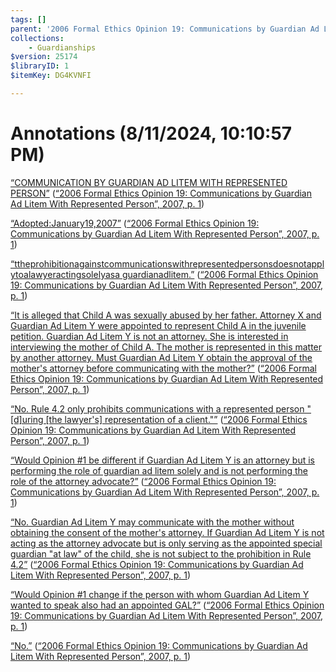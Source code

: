 ```yaml
---
tags: []
parent: '2006 Formal Ethics Opinion 19: Communications by Guardian Ad Litem With Represented Person'
collections:
    - Guardianships
$version: 25174
$libraryID: 1
$itemKey: DG4KVNFI

---
```

# Annotations (8/11/2024, 10:10:57 PM)

<span class="highlight" data-annotation="%7B%22attachmentURI%22%3A%22http%3A%2F%2Fzotero.org%2Fusers%2F21885%2Fitems%2FVML4M74Q%22%2C%22annotationKey%22%3A%22G53UZKV2%22%2C%22color%22%3A%22%23fced8c%22%2C%22pageLabel%22%3A%221%22%2C%22position%22%3A%7B%22pageIndex%22%3A0%2C%22rects%22%3A%5B%5B40.493%2C640.167%2C540.458%2C658.647%5D%2C%5B41.351%2C616.917%2C102.896%2C635.397%5D%5D%7D%2C%22citationItem%22%3A%7B%22uris%22%3A%5B%22http%3A%2F%2Fzotero.org%2Fusers%2F21885%2Fitems%2F47AY46FW%22%5D%2C%22locator%22%3A%221%22%7D%7D" ztype="zhighlight"><a href="zotero://open-pdf/library/items/VML4M74Q?page=1&#x26;annotation=G53UZKV2">“COMMUNICATION BY GUARDIAN AD LITEM WITH REPRESENTED PERSON”</a></span> <span class="citation" data-citation="%7B%22citationItems%22%3A%5B%7B%22uris%22%3A%5B%22http%3A%2F%2Fzotero.org%2Fusers%2F21885%2Fitems%2F47AY46FW%22%5D%2C%22locator%22%3A%221%22%7D%5D%2C%22properties%22%3A%7B%7D%7D" ztype="zcitation">(<span class="citation-item"><a href="zotero://select/library/items/47AY46FW"><a href="zotero://select/library/items/47AY46FW">“2006 Formal Ethics Opinion 19: Communications by Guardian Ad Litem With Represented Person”, 2007, p. 1</a></a></span>)</span>

<span class="highlight" data-annotation="%7B%22attachmentURI%22%3A%22http%3A%2F%2Fzotero.org%2Fusers%2F21885%2Fitems%2FVML4M74Q%22%2C%22annotationKey%22%3A%22I8PYQCNV%22%2C%22color%22%3A%22%23fced8c%22%2C%22pageLabel%22%3A%221%22%2C%22position%22%3A%7B%22pageIndex%22%3A0%2C%22rects%22%3A%5B%5B38.112%2C592.416%2C142.843%2C607.707%5D%5D%7D%2C%22citationItem%22%3A%7B%22uris%22%3A%5B%22http%3A%2F%2Fzotero.org%2Fusers%2F21885%2Fitems%2F47AY46FW%22%5D%2C%22locator%22%3A%221%22%7D%7D" ztype="zhighlight"><a href="zotero://open-pdf/library/items/VML4M74Q?page=1&#x26;annotation=I8PYQCNV">“Adopted:January19,2007”</a></span> <span class="citation" data-citation="%7B%22citationItems%22%3A%5B%7B%22uris%22%3A%5B%22http%3A%2F%2Fzotero.org%2Fusers%2F21885%2Fitems%2F47AY46FW%22%5D%2C%22locator%22%3A%221%22%7D%5D%2C%22properties%22%3A%7B%7D%7D" ztype="zcitation">(<span class="citation-item"><a href="zotero://select/library/items/47AY46FW"><a href="zotero://select/library/items/47AY46FW">“2006 Formal Ethics Opinion 19: Communications by Guardian Ad Litem With Represented Person”, 2007, p. 1</a></a></span>)</span>

<span class="highlight" data-annotation="%7B%22attachmentURI%22%3A%22http%3A%2F%2Fzotero.org%2Fusers%2F21885%2Fitems%2FVML4M74Q%22%2C%22annotationKey%22%3A%22FARSATXB%22%2C%22color%22%3A%22%23fced8c%22%2C%22pageLabel%22%3A%221%22%2C%22position%22%3A%7B%22pageIndex%22%3A0%2C%22rects%22%3A%5B%5B108.888%2C566.166%2C539.404%2C581.457%5D%2C%5B536.668%2C566.166%2C540.49%2C581.457%5D%2C%5B38.364%2C553.416%2C110.398%2C568.707%5D%5D%7D%2C%22citationItem%22%3A%7B%22uris%22%3A%5B%22http%3A%2F%2Fzotero.org%2Fusers%2F21885%2Fitems%2F47AY46FW%22%5D%2C%22locator%22%3A%221%22%7D%7D" ztype="zhighlight"><a href="zotero://open-pdf/library/items/VML4M74Q?page=1&#x26;annotation=FARSATXB">“ttheprohibitionagainstcommunicationswithrepresentedpersonsdoesnotapplytoalawyeractingsolelyasa guardianadlitem.”</a></span> <span class="citation" data-citation="%7B%22citationItems%22%3A%5B%7B%22uris%22%3A%5B%22http%3A%2F%2Fzotero.org%2Fusers%2F21885%2Fitems%2F47AY46FW%22%5D%2C%22locator%22%3A%221%22%7D%5D%2C%22properties%22%3A%7B%7D%7D" ztype="zcitation">(<span class="citation-item"><a href="zotero://select/library/items/47AY46FW"><a href="zotero://select/library/items/47AY46FW">“2006 Formal Ethics Opinion 19: Communications by Guardian Ad Litem With Represented Person”, 2007, p. 1</a></a></span>)</span>

<span class="highlight" data-annotation="%7B%22attachmentURI%22%3A%22http%3A%2F%2Fzotero.org%2Fusers%2F21885%2Fitems%2FVML4M74Q%22%2C%22annotationKey%22%3A%22G9XYJ6QZ%22%2C%22color%22%3A%22%23fced8c%22%2C%22pageLabel%22%3A%221%22%2C%22position%22%3A%7B%22pageIndex%22%3A0%2C%22rects%22%3A%5B%5B40.047%2C404.166%2C566.088%2C419.457%5D%2C%5B39.822%2C390.666%2C550.104%2C405.957%5D%2C%5B39.993%2C377.916%2C528.317%2C393.207%5D%2C%5B40.074%2C365.166%2C169.287%2C380.457%5D%5D%7D%2C%22citationItem%22%3A%7B%22uris%22%3A%5B%22http%3A%2F%2Fzotero.org%2Fusers%2F21885%2Fitems%2F47AY46FW%22%5D%2C%22locator%22%3A%221%22%7D%7D" ztype="zhighlight"><a href="zotero://open-pdf/library/items/VML4M74Q?page=1&#x26;annotation=G9XYJ6QZ">“It is alleged that Child A was sexually abused by her father. Attorney X and Guardian Ad Litem Y were appointed to represent Child A in the juvenile petition. Guardian Ad Litem Y is not an attorney. She is interested in interviewing the mother of Child A. The mother is represented in this matter by another attorney. Must Guardian Ad Litem Y obtain the approval of the mother's attorney before communicating with the mother?”</a></span> <span class="citation" data-citation="%7B%22citationItems%22%3A%5B%7B%22uris%22%3A%5B%22http%3A%2F%2Fzotero.org%2Fusers%2F21885%2Fitems%2F47AY46FW%22%5D%2C%22locator%22%3A%221%22%7D%5D%2C%22properties%22%3A%7B%7D%7D" ztype="zcitation">(<span class="citation-item"><a href="zotero://select/library/items/47AY46FW"><a href="zotero://select/library/items/47AY46FW">“2006 Formal Ethics Opinion 19: Communications by Guardian Ad Litem With Represented Person”, 2007, p. 1</a></a></span>)</span>

<span class="highlight" data-annotation="%7B%22attachmentURI%22%3A%22http%3A%2F%2Fzotero.org%2Fusers%2F21885%2Fitems%2FVML4M74Q%22%2C%22annotationKey%22%3A%22BEXZ5YZN%22%2C%22color%22%3A%22%23fced8c%22%2C%22pageLabel%22%3A%221%22%2C%22position%22%3A%7B%22pageIndex%22%3A0%2C%22rects%22%3A%5B%5B40.074%2C329.166%2C509.773%2C344.457%5D%5D%7D%2C%22citationItem%22%3A%7B%22uris%22%3A%5B%22http%3A%2F%2Fzotero.org%2Fusers%2F21885%2Fitems%2F47AY46FW%22%5D%2C%22locator%22%3A%221%22%7D%7D" ztype="zhighlight"><a href="zotero://open-pdf/library/items/VML4M74Q?page=1&#x26;annotation=BEXZ5YZN">“No. Rule 4.2 only prohibits communications with a represented person "[d]uring [the lawyer's] representation of a client."”</a></span> <span class="citation" data-citation="%7B%22citationItems%22%3A%5B%7B%22uris%22%3A%5B%22http%3A%2F%2Fzotero.org%2Fusers%2F21885%2Fitems%2F47AY46FW%22%5D%2C%22locator%22%3A%221%22%7D%5D%2C%22properties%22%3A%7B%7D%7D" ztype="zcitation">(<span class="citation-item"><a href="zotero://select/library/items/47AY46FW"><a href="zotero://select/library/items/47AY46FW">“2006 Formal Ethics Opinion 19: Communications by Guardian Ad Litem With Represented Person”, 2007, p. 1</a></a></span>)</span>

<span class="highlight" data-annotation="%7B%22attachmentURI%22%3A%22http%3A%2F%2Fzotero.org%2Fusers%2F21885%2Fitems%2FVML4M74Q%22%2C%22annotationKey%22%3A%22ITAAUVXX%22%2C%22color%22%3A%22%23fced8c%22%2C%22pageLabel%22%3A%221%22%2C%22position%22%3A%7B%22pageIndex%22%3A0%2C%22rects%22%3A%5B%5B39.723%2C279.666%2C554.386%2C294.957%5D%2C%5B39.885%2C266.916%2C214.791%2C282.207%5D%5D%7D%2C%22citationItem%22%3A%7B%22uris%22%3A%5B%22http%3A%2F%2Fzotero.org%2Fusers%2F21885%2Fitems%2F47AY46FW%22%5D%2C%22locator%22%3A%221%22%7D%7D" ztype="zhighlight"><a href="zotero://open-pdf/library/items/VML4M74Q?page=1&#x26;annotation=ITAAUVXX">“Would Opinion #1 be different if Guardian Ad Litem Y is an attorney but is performing the role of guardian ad litem solely and is not performing the role of the attorney advocate?”</a></span> <span class="citation" data-citation="%7B%22citationItems%22%3A%5B%7B%22uris%22%3A%5B%22http%3A%2F%2Fzotero.org%2Fusers%2F21885%2Fitems%2F47AY46FW%22%5D%2C%22locator%22%3A%221%22%7D%5D%2C%22properties%22%3A%7B%7D%7D" ztype="zcitation">(<span class="citation-item"><a href="zotero://select/library/items/47AY46FW"><a href="zotero://select/library/items/47AY46FW">“2006 Formal Ethics Opinion 19: Communications by Guardian Ad Litem With Represented Person”, 2007, p. 1</a></a></span>)</span>

<span class="highlight" data-annotation="%7B%22attachmentURI%22%3A%22http%3A%2F%2Fzotero.org%2Fusers%2F21885%2Fitems%2FVML4M74Q%22%2C%22annotationKey%22%3A%22PG3G3C68%22%2C%22color%22%3A%22%23fced8c%22%2C%22pageLabel%22%3A%221%22%2C%22position%22%3A%7B%22pageIndex%22%3A0%2C%22rects%22%3A%5B%5B40.074%2C230.916%2C553.657%2C246.207%5D%2C%5B40.056%2C218.166%2C569.013%2C233.457%5D%2C%5B39.822%2C205.416%2C152.16%2C220.707%5D%5D%7D%2C%22citationItem%22%3A%7B%22uris%22%3A%5B%22http%3A%2F%2Fzotero.org%2Fusers%2F21885%2Fitems%2F47AY46FW%22%5D%2C%22locator%22%3A%221%22%7D%7D" ztype="zhighlight"><a href="zotero://open-pdf/library/items/VML4M74Q?page=1&#x26;annotation=PG3G3C68">“No. Guardian Ad Litem Y may communicate with the mother without obtaining the consent of the mother's attorney. If Guardian Ad Litem Y is not acting as the attorney advocate but is only serving as the appointed special guardian "at law" of the child, she is not subject to the prohibition in Rule 4.2”</a></span> <span class="citation" data-citation="%7B%22citationItems%22%3A%5B%7B%22uris%22%3A%5B%22http%3A%2F%2Fzotero.org%2Fusers%2F21885%2Fitems%2F47AY46FW%22%5D%2C%22locator%22%3A%221%22%7D%5D%2C%22properties%22%3A%7B%7D%7D" ztype="zcitation">(<span class="citation-item"><a href="zotero://select/library/items/47AY46FW"><a href="zotero://select/library/items/47AY46FW">“2006 Formal Ethics Opinion 19: Communications by Guardian Ad Litem With Represented Person”, 2007, p. 1</a></a></span>)</span>

<span class="highlight" data-annotation="%7B%22attachmentURI%22%3A%22http%3A%2F%2Fzotero.org%2Fusers%2F21885%2Fitems%2FVML4M74Q%22%2C%22annotationKey%22%3A%22IZA5AYZ5%22%2C%22color%22%3A%22%23fced8c%22%2C%22pageLabel%22%3A%221%22%2C%22position%22%3A%7B%22pageIndex%22%3A0%2C%22rects%22%3A%5B%5B39.723%2C169.416%2C497.264%2C184.707%5D%5D%7D%2C%22citationItem%22%3A%7B%22uris%22%3A%5B%22http%3A%2F%2Fzotero.org%2Fusers%2F21885%2Fitems%2F47AY46FW%22%5D%2C%22locator%22%3A%221%22%7D%7D" ztype="zhighlight"><a href="zotero://open-pdf/library/items/VML4M74Q?page=1&#x26;annotation=IZA5AYZ5">“Would Opinion #1 change if the person with whom Guardian Ad Litem Y wanted to speak also had an appointed GAL?”</a></span> <span class="citation" data-citation="%7B%22citationItems%22%3A%5B%7B%22uris%22%3A%5B%22http%3A%2F%2Fzotero.org%2Fusers%2F21885%2Fitems%2F47AY46FW%22%5D%2C%22locator%22%3A%221%22%7D%5D%2C%22properties%22%3A%7B%7D%7D" ztype="zcitation">(<span class="citation-item"><a href="zotero://select/library/items/47AY46FW"><a href="zotero://select/library/items/47AY46FW">“2006 Formal Ethics Opinion 19: Communications by Guardian Ad Litem With Represented Person”, 2007, p. 1</a></a></span>)</span>

<span class="highlight" data-annotation="%7B%22attachmentURI%22%3A%22http%3A%2F%2Fzotero.org%2Fusers%2F21885%2Fitems%2FVML4M74Q%22%2C%22annotationKey%22%3A%229SWTMGCQ%22%2C%22color%22%3A%22%23fced8c%22%2C%22pageLabel%22%3A%221%22%2C%22position%22%3A%7B%22pageIndex%22%3A0%2C%22rects%22%3A%5B%5B40.074%2C138.651%2C52.24%2C144.924%5D%5D%7D%2C%22citationItem%22%3A%7B%22uris%22%3A%5B%22http%3A%2F%2Fzotero.org%2Fusers%2F21885%2Fitems%2F47AY46FW%22%5D%2C%22locator%22%3A%221%22%7D%7D" ztype="zhighlight"><a href="zotero://open-pdf/library/items/VML4M74Q?page=1&#x26;annotation=9SWTMGCQ">“No.”</a></span> <span class="citation" data-citation="%7B%22citationItems%22%3A%5B%7B%22uris%22%3A%5B%22http%3A%2F%2Fzotero.org%2Fusers%2F21885%2Fitems%2F47AY46FW%22%5D%2C%22locator%22%3A%221%22%7D%5D%2C%22properties%22%3A%7B%7D%7D" ztype="zcitation">(<span class="citation-item"><a href="zotero://select/library/items/47AY46FW"><a href="zotero://select/library/items/47AY46FW">“2006 Formal Ethics Opinion 19: Communications by Guardian Ad Litem With Represented Person”, 2007, p. 1</a></a></span>)</span>

